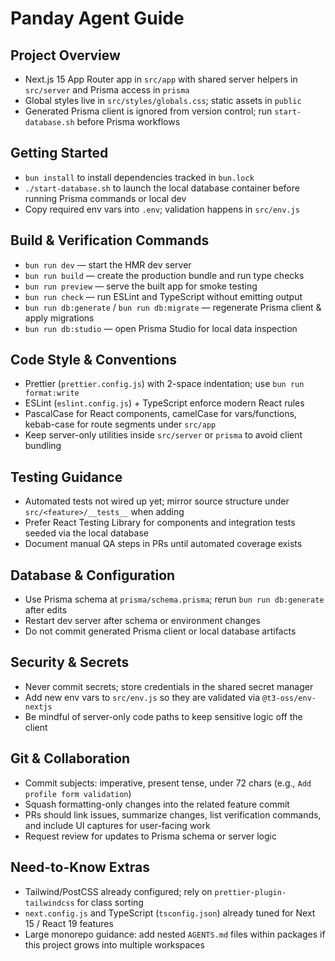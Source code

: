 # Panday Agent Guide

## Project Overview
- Next.js 15 App Router app in `src/app` with shared server helpers in `src/server` and Prisma access in `prisma`
- Global styles live in `src/styles/globals.css`; static assets in `public`
- Generated Prisma client is ignored from version control; run `start-database.sh` before Prisma workflows

## Getting Started
- `bun install` to install dependencies tracked in `bun.lock`
- `./start-database.sh` to launch the local database container before running Prisma commands or local dev
- Copy required env vars into `.env`; validation happens in `src/env.js`

## Build & Verification Commands
- `bun run dev` — start the HMR dev server
- `bun run build` — create the production bundle and run type checks
- `bun run preview` — serve the built app for smoke testing
- `bun run check` — run ESLint and TypeScript without emitting output
- `bun run db:generate` / `bun run db:migrate` — regenerate Prisma client & apply migrations
- `bun run db:studio` — open Prisma Studio for local data inspection

## Code Style & Conventions
- Prettier (`prettier.config.js`) with 2-space indentation; use `bun run format:write`
- ESLint (`eslint.config.js`) + TypeScript enforce modern React rules
- PascalCase for React components, camelCase for vars/functions, kebab-case for route segments under `src/app`
- Keep server-only utilities inside `src/server` or `prisma` to avoid client bundling

## Testing Guidance
- Automated tests not wired up yet; mirror source structure under `src/<feature>/__tests__` when adding
- Prefer React Testing Library for components and integration tests seeded via the local database
- Document manual QA steps in PRs until automated coverage exists

## Database & Configuration
- Use Prisma schema at `prisma/schema.prisma`; rerun `bun run db:generate` after edits
- Restart dev server after schema or environment changes
- Do not commit generated Prisma client or local database artifacts

## Security & Secrets
- Never commit secrets; store credentials in the shared secret manager
- Add new env vars to `src/env.js` so they are validated via `@t3-oss/env-nextjs`
- Be mindful of server-only code paths to keep sensitive logic off the client

## Git & Collaboration
- Commit subjects: imperative, present tense, under 72 chars (e.g., `Add profile form validation`)
- Squash formatting-only changes into the related feature commit
- PRs should link issues, summarize changes, list verification commands, and include UI captures for user-facing work
- Request review for updates to Prisma schema or server logic

## Need-to-Know Extras
- Tailwind/PostCSS already configured; rely on `prettier-plugin-tailwindcss` for class sorting
- `next.config.js` and TypeScript (`tsconfig.json`) already tuned for Next 15 / React 19 features
- Large monorepo guidance: add nested `AGENTS.md` files within packages if this project grows into multiple workspaces
